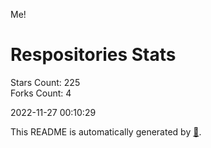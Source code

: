 Me!

# Respositories Stats
Stars Count: 225  
Forks Count: 4

2022-11-27 00:10:29  

This README is automatically generated by [🐰](https://github.com/rnitta/rnitta).
